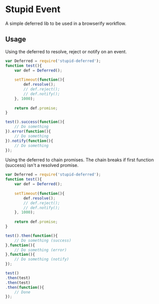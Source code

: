 # Stupid Event
A simple deferred lib to be used in a browserify workflow.

## Usage

Using the deferred to resolve, reject or notify on an event.

```javascript
var Deferred = require('stupid-deferred');
function test(){
	var def = Deferred();
	
	setTimeout(function(){
		def.resolve();
		// def.reject();
		// def.notify();
	}, 1000);
	
	return def.promise;
}

test().success(function(){
	// Do something
}).error(function(){
	// Do something
}).notify(function(){
	// Do something
});
```

Using the deferred to chain promises. The chain breaks if first function (success) isn't a resolved promise.

```javascript
var Deferred = require('stupid-deferred');
function test(){
	var def = Deferred();
	
	setTimeout(function(){
		def.resolve();
		// def.reject();
		// def.notify();
	}, 1000);
	
	return def.promise;
}

test().then(function(){
	// Do something (success)
},function(){
	// Do something (error)
},function(){
	// Do something (notify)
});

test()
.then(test)
.then(test)
.then(function(){
	// Done
});
```